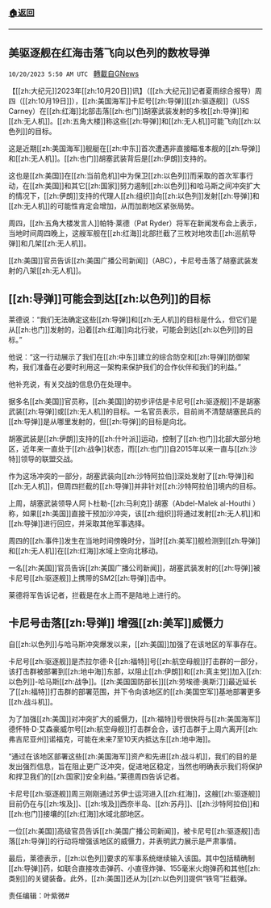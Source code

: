 ###  [:house:返回](README.md)
---


## 美驱逐舰在红海击落飞向以色列的数枚导弹
`10/20/2023 5:50 AM UTC ` [轉載自GNews](https://gnews.org/articles/1860228)

【[[zh:大纪元]]2023年[[zh:10月20日]]讯】（[[zh:大纪元]]记者夏雨综合报导）周四（[[zh:10月19日]]），[[zh:美国海军]]卡尼号[[zh:导弹]][[zh:驱逐舰]]（USS Carney）在[[zh:红海]]北部击落[[zh:也门]]胡塞武装发射的多枚[[zh:导弹]]和[[zh:无人机]]。[[zh:五角大楼]]称这些[[zh:导弹]]和[[zh:无人机]]可能飞向[[zh:以色列]]的目标。

这是近期[[zh:美国海军]]舰艇在[[zh:中东]]首次遭遇非直接瞄准本舰的[[zh:导弹]]和[[zh:无人机]]。[[zh:也门]]胡塞武装背后是[[zh:伊朗]]支持的。

这也是[[zh:美国]]在[[zh:当前危机]]中为保卫[[zh:以色列]]而采取的首次军事行动，在[[zh:美国]]和其它[[zh:国家]]努力遏制[[zh:以色列]]和哈马斯之间冲突扩大的情况下，[[zh:伊朗]]支持的代理人[[zh:组织]]向[[zh:以色列]]发射[[zh:导弹]]和[[zh:无人机]]的可能性肯定会增加，从而加剧地区紧张局势。

周四，[[zh:五角大楼发言人]]帕特·莱德（Pat Ryder）将军在新闻发布会上表示，当地时间周四晚上，这艘军舰在[[zh:红海]]北部拦截了三枚对地攻击[[zh:巡航导弹]]和几架[[zh:无人机]]。

[[zh:美国]]官员告诉[[zh:美国广播公司新闻]]（ABC），卡尼号击落了胡塞武装发射的八架[[zh:无人机]]。

## [[zh:导弹]]可能会到达[[zh:以色列]]的目标

莱德说：“我们无法确定这些[[zh:导弹]]和[[zh:无人机]]的目标是什么，但它们是从[[zh:也门]]发射的，沿着[[zh:红海]]向北行驶，可能会到达[[zh:以色列]]的目标。”

他说：“这一行动展示了我们在[[zh:中东]]建立的综合防空和[[zh:导弹]]防御架构，我们准备在必要时利用这一架构来保护我们的合作伙伴和我们的利益。”

他补充说，有关交战的信息仍在处理中。

据多名[[zh:美国]]官员称，[[zh:美国]]的初步评估是卡尼号[[zh:驱逐舰]]不是胡塞武装[[zh:导弹]]或[[zh:无人机]]的目标。一名官员表示，目前尚不清楚胡塞民兵的[[zh:导弹]]是从哪里发射的，但[[zh:导弹]]的目标是向北。

胡塞武装是[[zh:伊朗]]支持的[[zh:什叶派]]运动，控制了[[zh:也门]]北部大部分地区，近年来一直处于[[zh:战争]]状态，而[[zh:也门]]自2015年以来一直与[[zh:沙特]]领导的联盟交战。

作为这场冲突的一部分，胡塞武装向[[zh:沙特阿拉伯]]深处发射了[[zh:导弹]]和[[zh:无人机]]，但周四拦截的[[zh:导弹]]并非针对[[zh:沙特阿拉伯]]境内的目标。

上周，胡塞武装领导人阿卜杜勒-[[zh:马利克]]·胡塞（Abdel-Malek al-Houthi ）称，如果[[zh:美国]]直接干预加沙冲突，该[[zh:组织]]将通过发射[[zh:无人机]]和[[zh:导弹]]进行回应，并采取其他军事选择。

周四的[[zh:事件]]发生在当地时间傍晚时分，当时[[zh:美军]]舰检测到[[zh:导弹]]和[[zh:无人机]]在[[zh:红海]]水域上空向北移动。

一名[[zh:美国]]官员告诉[[zh:美国广播公司新闻]]，胡塞武装发射的[[zh:导弹]]被卡尼号[[zh:驱逐舰]]上携带的SM2[[zh:导弹]]击中。

莱德将军告诉记者，拦截是在水上而不是陆地上进行的。

## 卡尼号击落[[zh:导弹]] 增强[[zh:美军]]威慑力

自[[zh:以色列]]与哈马斯冲突爆发以来，[[zh:美国]]加强了在该地区的军事存在。

卡尼号[[zh:驱逐舰]]是杰拉尔德·R·[[zh:福特]]号[[zh:航空母舰]]打击群的一部分，该打击群被部署到[[zh:地中海]]东部，以阻止[[zh:伊朗]]和[[zh:真主党]]加入[[zh:以色列]]-哈马斯[[zh:战争]]。[[zh:美国国防部长]][[zh:劳埃德·奥斯汀]]最近延长了[[zh:福特]]打击群的部署范围，并下令向该地区的[[zh:美国空军]]基地部署更多[[zh:战斗机]]。

为了加强[[zh:美国]]对冲突扩大的威慑力，[[zh:福特]]号很快将与[[zh:美国海军]]德怀特·D·艾森豪威尔号[[zh:航空母舰]]打击群会合，该打击群于上周六离开[[zh:弗吉尼亚州]]诺福克，可能在未来7至10天内抵达东[[zh:地中海]]。

“通过在该地区部署这些[[zh:美国海军]]资产和先进[[zh:战斗机]]，我们的目的是发出强烈信息，旨在阻止更广泛冲突，促进地区稳定，当然也明确表示我们将保护和捍卫我们的[[zh:国家]]安全利益。”莱德周四告诉记者。

卡尼号[[zh:驱逐舰]]周三刚刚通过苏伊士运河进入[[zh:红海]]，这艘[[zh:驱逐舰]]目前仍在与[[zh:埃及]]、[[zh:埃及]]西奈半岛、[[zh:苏丹]]、[[zh:沙特阿拉伯]]和[[zh:也门]]接壤的[[zh:红海]]水域北部地区。

一位[[zh:美国]]高级官员告诉[[zh:美国广播公司新闻]]，被卡尼号[[zh:驱逐舰]]击落[[zh:导弹]]的行动将增强该地区的威慑力，并表明武力展示是严肃事情。

最后，莱德表示，[[zh:以色列]]要求的军事系统继续输入该国。其中包括精确制[[zh:导弹]]药，如联合直接攻击弹药、小直径炸弹、155毫米火炮弹药和其他[[zh:类别]]的关键装备。此外，[[zh:美国]]还从为[[zh:以色列]]提供“铁穹”拦截弹。

责任编辑：叶紫微#
